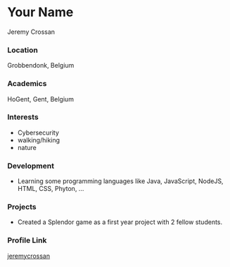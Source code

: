 # Your Name

Jeremy Crossan

### Location

Grobbendonk, Belgium

### Academics

HoGent, Gent, Belgium

### Interests

- Cybersecurity
- walking/hiking
- nature

### Development

- Learning some programming languages like Java, JavaScript, NodeJS, HTML, CSS, Phyton, ...

### Projects

- Created a Splendor game as a first year project with 2 fellow students.

### Profile Link

[jeremycrossan](https://github.com/jeremycrossan)